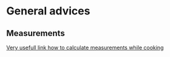 # General advices
## Measurements
[Very usefull link how to calculate measurements while cooking](https://www.tasteofhome.com/article/cooking-measurement-conversion/)

